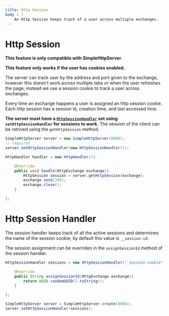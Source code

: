 ```yaml
---
title: Http Session
body : |
    An Http Session keeps track of a user across multiple exchanges.
---
```


# Http Session

**This feature is only compatible with SimpleHttpServer.**

**This feature only works if the user has cookies enabled.**

The server can track user by the address and port given to the exchange, however this doesn't work across multiple tabs or when the user refreshes the page; instead we use a session cookie to track a user across exchanges.

Every time an exchange happens a user is assigned an http session cookie. Each http session has a session id, creation time, and last accessed time.

**The server must have a [`HttpSessionHandler`](/simplehttpserver/documentation/com/kttdevelopment/simplehttpserver/HttpSessionHandler.html) set using `setHttpSessionHandler` for sessions to work.** The session of the client can be retrived using the `getHttpSession` method.

```java
SimpleHttpServer server = new SimpleHttpServer(8080);
// required
server.setHttpSessionHandler(new HttpSessionHandler());

HttpHandler handler = new HttpHandler(){

    @Override
    public void handle(HttpExchange exchange){
        HttpSession session = server.getHttpSession(exchange);
        exchange.send(200);
        exchange.close();
    }

};
```

# Http Session Handler

The session handler keeps track of all the active sessions and determines the name of the session cookie; by default this value is `__session-id`.

The session assignment can be overriden in the `assignSessionId` method of the session handler.

```java
HttpSessionHandler sessions = new HttpSessionHandler("_session-cookie"){

    @Override
    public String assignSessionId(HttpExchange exchange){
        return UUID.randomUUID().toString();
    }

};

SimpleHttpServer server = SimpleHttpServer.create(8080);
server.setHttpSessionHandler(sessions);
```

